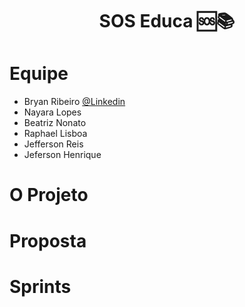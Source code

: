 <h1 align="center"> SOS Educa  🆘📚 </h1>


#  Equipe
* Bryan Ribeiro [@Linkedin](https://www.linkedin.com/in/bryanrribeiro/)
* Nayara Lopes
* Beatriz Nonato
* Raphael Lisboa
* Jefferson Reis
* Jeferson Henrique

# O Projeto


# Proposta


# Sprints

